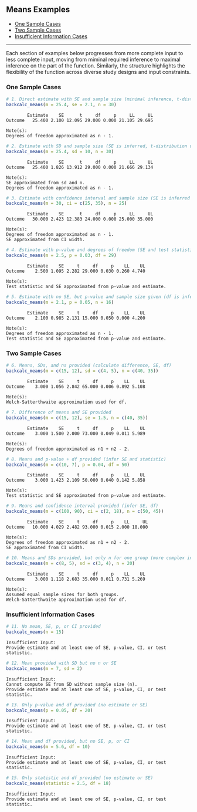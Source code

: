 ## Means Examples

- [One Sample Cases](#one-sample-cases)
- [Two Sample Cases](#two-sample-cases)
- [Insufficient Information Cases](#insufficient-information-cases)

------------------------------------------------------------------------

Each section of examples below progresses from more complete input to
less complete input, moving from miminal required inference to maximal
inference on the part of the function. Similarly, the structure
highlights the flexibility of the function across diverse study designs
and input constraints.

### One Sample Cases

``` r
# 1. Direct estimate with SE and sample size (minimal inference, t-distribution used)
backcalc_means(m = 25.4, se = 2.1, n = 30)
```


            Estimate    SE      t     df     p     LL     UL
    Outcome   25.400 2.100 12.095 29.000 0.000 21.105 29.695

    Note(s):
    Degrees of freedom approximated as n - 1.

``` r
# 2. Estimate with SD and sample size (SE is inferred, t-distribution used)
backcalc_means(m = 25.4, sd = 10, n = 30)
```


            Estimate    SE      t     df     p     LL     UL
    Outcome   25.400 1.826 13.912 29.000 0.000 21.666 29.134

    Note(s):
    SE approximated from sd and n.
    Degrees of freedom approximated as n - 1.

``` r
# 3. Estimate with confidence interval and sample size (SE is inferred from CI)
backcalc_means(m = 30, ci = c(25, 35), n = 25)
```


            Estimate    SE      t     df     p     LL     UL
    Outcome   30.000 2.423 12.383 24.000 0.000 25.000 35.000

    Note(s):
    Degrees of freedom approximated as n - 1.
    SE approximated from CI width.

``` r
# 4. Estimate with p-value and degrees of freedom (SE and test statistic inferred)
backcalc_means(m = 2.5, p = 0.03, df = 29)
```


            Estimate    SE     t     df     p    LL    UL
    Outcome    2.500 1.095 2.282 29.000 0.030 0.260 4.740

    Note(s):
    Test statistic and SE approximated from p-value and estimate.

``` r
# 5. Estimate with no SE, but p-value and sample size given (df is inferred, t-statistic and SE inferred)
backcalc_means(m = 2.1, p = 0.05, n = 16)
```


            Estimate    SE     t     df     p    LL    UL
    Outcome    2.100 0.985 2.131 15.000 0.050 0.000 4.200

    Note(s):
    Degrees of freedom approximated as n - 1.
    Test statistic and SE approximated from p-value and estimate.

### Two Sample Cases

``` r
# 6. Means, SDs, and ns provided (calculate difference, SE, df)
backcalc_means(m = c(15, 12), sd = c(4, 5), n = c(40, 35))
```


            Estimate    SE     t     df     p    LL    UL
    Outcome    3.000 1.056 2.842 65.000 0.006 0.892 5.108

    Note(s):
    Welch-Satterthwaite approximation used for df.

``` r
# 7. Difference of means and SE provided
backcalc_means(m = c(15, 12), se = 1.5, n = c(40, 35))
```


            Estimate    SE     t     df     p    LL    UL
    Outcome    3.000 1.500 2.000 73.000 0.049 0.011 5.989

    Note(s):
    Degrees of freedom approximated as n1 + n2 - 2.

``` r
# 8. Means and p-value + df provided (infer SE and statistic)
backcalc_means(m = c(10, 7), p = 0.04, df = 50)
```


            Estimate    SE     t     df     p    LL    UL
    Outcome    3.000 1.423 2.109 50.000 0.040 0.142 5.858

    Note(s):
    Test statistic and SE approximated from p-value and estimate.

``` r
# 9. Means and confidence interval provided (infer SE, df)
backcalc_means(m = c(100, 90), ci = c(2, 18), n = c(50, 45))
```


            Estimate    SE     t     df     p    LL     UL
    Outcome   10.000 4.029 2.482 93.000 0.015 2.000 18.000

    Note(s):
    Degrees of freedom approximated as n1 + n2 - 2.
    SE approximated from CI width.

``` r
# 10. Means and SDs provided, but only n for one group (more complex inference)
backcalc_means(m = c(8, 5), sd = c(3, 4), n = 20)
```


            Estimate    SE     t     df     p    LL    UL
    Outcome    3.000 1.118 2.683 35.000 0.011 0.731 5.269

    Note(s):
    Assumed equal sample sizes for both groups.
    Welch-Satterthwaite approximation used for df.

### Insufficient Information Cases

``` r
# 11. No mean, SE, p, or CI provided
backcalc_means(n = 15)
```


    Insufficient Input:
    Provide estimate and at least one of SE, p-value, CI, or test statistic.

``` r
# 12. Mean provided with SD but no n or SE
backcalc_means(m = 7, sd = 2)
```


    Insufficient Input:
    Cannot compute SE from SD without sample size (n).
    Provide estimate and at least one of SE, p-value, CI, or test statistic.

``` r
# 13. Only p-value and df provided (no estimate or SE)
backcalc_means(p = 0.05, df = 20)
```


    Insufficient Input:
    Provide estimate and at least one of SE, p-value, CI, or test statistic.

``` r
# 14. Mean and df provided, but no SE, p, or CI
backcalc_means(m = 5.6, df = 10)
```


    Insufficient Input:
    Provide estimate and at least one of SE, p-value, CI, or test statistic.

``` r
# 15. Only statistic and df provided (no estimate or SE)
backcalc_means(statistic = 2.5, df = 18)
```


    Insufficient Input:
    Provide estimate and at least one of SE, p-value, CI, or test statistic.
